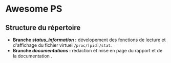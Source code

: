 # Awesome PS
## Structure du répertoire
- **Branche *status_information* :** dévelopement des fonctions de lecture et d'affichage du fichier virtuel ```/proc/[pid]/stat```.
- **Branche *documentations* :** rédaction et mise en page du rapport et de la documentation .



